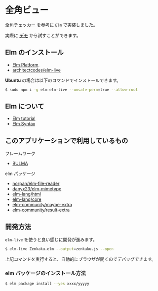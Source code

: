 # 全角ビュー

[全角チェッカー](https://ao-system.net/doublecharcheck/) を参考に `Elm` で実装しました。

実際に [デモ](https://waddlaw.github.io/ZenkakuView/) から試すことができます。

## Elm のインストール

- [Elm Platform](http://elm-lang.org/install).
- [architectcodes/elm-live](https://github.com/architectcodes/elm-live)

**Ubuntu** の場合は以下のコマンドでインストールできます。

```sh
$ sudo npm i -g elm elm-live --unsafe-perm=true --allow-root
```

## Elm について

- [Elm tutorial](https://www.elm-tutorial.org/jp/)
- [Elm Syntax](http://elm-lang.org/docs/syntax)

## このアプリケーションで利用しているもの

フレームワーク

- [BULMA](https://bulma.io/)

elm パッケージ

- [norpan/elm-file-reader](http://package.elm-lang.org/packages/norpan/elm-file-reader/2.0.1/)
- [danyx23/elm-mimetype](http://package.elm-lang.org/packages/danyx23/elm-mimetype/4.0.0/)
- [elm-lang/html](http://package.elm-lang.org/packages/elm-lang/html/2.0.0/)
- [elm-lang/core](http://package.elm-lang.org/packages/elm-lang/core/5.1.1/)
- [elm-community/maybe-extra](http://package.elm-lang.org/packages/elm-community/maybe-extra/4.0.0/)
- [elm-community/result-extra](http://package.elm-lang.org/packages/elm-community/result-extra/2.2.0/)

## 開発方法

`elm-live` を使うと良い感じに開発が進みます。

```sh
$ elm-live Zenkaku.elm --output=zenkaku.js --open
```

上記コマンドを実行すると、自動的にブラウザが開くのでデバッグできます。

### elm パッケージのインストール方法

```sh
$ elm package install --yes xxxx/yyyyy
```